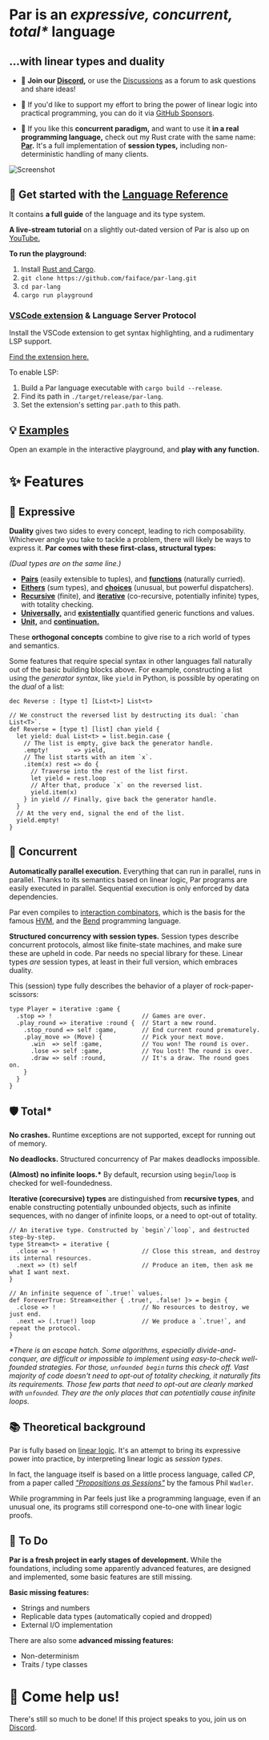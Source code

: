 # **Par** is an _expressive, concurrent, total*_ language
## ...with linear types and duality

- 💬 **Join our [Discord](https://discord.gg/8KsypefW99),** or use the
  [Discussions](https://github.com/faiface/par-lang/discussions) as a forum to ask questions and share ideas!

- 🫶 If you'd like to support my effort to bring the power of linear logic into practical programming, you can do
  it via [GitHub Sponsors](https://github.com/sponsors/faiface).

- 🦀 If you like this **concurrent paradigm,** and want to use it **in a real programming language,** check out
  my Rust crate with the same name: **[Par](https://github.com/faiface/par).** It's a full implementation
  of **session types,** including non-deterministic handling of many clients.

![Screenshot](screenshots/rock_paper_scissors.png)

## 🚀 Get started with the [Language Reference](https://faiface.github.io/par-lang/introduction.html)

It contains **a full guide** of the language and its type system.

**A live-stream tutorial** on a slightly out-dated version of Par is also up on [YouTube.](https://youtu.be/UX-p1bq-hkU?si=cHD4bzFIHjAiGg81)

**To run the playground:**

1. Install [Rust and Cargo](https://rustup.rs).
2. `git clone https://github.com/faiface/par-lang.git`
3. `cd par-lang`
4. `cargo run playground`

### [VSCode extension](https://marketplace.visualstudio.com/items/?itemName=par-lang.par-vscode) & Language Server Protocol

Install the VSCode extension to get syntax highlighting, and a rudimentary LSP support.

[Find the extension here.](https://marketplace.visualstudio.com/items/?itemName=par-lang.par-vscode)

To enable LSP:

1. Build a Par language executable with `cargo build --release`.
2. Find its path in `./target/release/par-lang`.
3. Set the extension's setting `par.path` to this path.

## 💡 [Examples](examples/)

Open an example in the interactive playground, and **play with any function.**

# ✨ Features

## 🧩 Expressive

**Duality** gives two sides to every concept, leading to rich composability. Whichever angle you take to
tackle a problem, there will likely be ways to express it.
**Par comes with these first-class, structural types:**

_(Dual types are on the same line.)_

- [**Pairs**](https://faiface.github.io/par-lang/types.html#pair-types) (easily extensible to tuples), and [**functions**](https://faiface.github.io/par-lang/types.html#function-types) (naturally curried).
- [**Eithers**](https://faiface.github.io/par-lang/types.html#either-types) (sum types), and [**choices**](https://faiface.github.io/par-lang/types.html#choice-types) (unusual, but powerful dispatchers).
- [**Recursive**](https://faiface.github.io/par-lang/types.html#recursive-types) (finite), and [**iterative**](https://faiface.github.io/par-lang/types.html#iterative-types) (co-recursive, potentially infinite) types, with totality checking.
- [**Universally,**](https://faiface.github.io/par-lang/types.html#universal-types) and [**existentially**](https://faiface.github.io/par-lang/types.html#existential-types) quantified generic functions and values.
- [**Unit,**](https://faiface.github.io/par-lang/types.html#the-unit-type) and [**continuation.**](https://faiface.github.io/par-lang/types.html#the-bottom-type)

These **orthogonal concepts** combine to give rise to a rich world of types and semantics.

Some features that require special syntax in other languages fall naturally out of the basic building
blocks above. For example, constructing a list using the _generator syntax_, like `yield` in Python,
is possible by operating on the _dual_ of a list:

```
dec Reverse : [type t] [List<t>] List<t>

// We construct the reversed list by destructing its dual: `chan List<T>`.
def Reverse = [type t] [list] chan yield {
  let yield: dual List<t> = list.begin.case {
    // The list is empty, give back the generator handle.
    .empty!       => yield,
    // The list starts with an item `x`.
    .item(x) rest => do {
      // Traverse into the rest of the list first.            
      let yield = rest.loop
      // After that, produce `x` on the reversed list.          
      yield.item(x)                  
    } in yield // Finally, give back the generator handle.
  }
  // At the very end, signal the end of the list.
  yield.empty!                       
}
```

## 🔗 Concurrent

**Automatically parallel execution.** Everything that can run in parallel, runs in parallel. Thanks to its
semantics based on linear logic, Par programs are easily executed in parallel. Sequential execution is only
enforced by data dependencies.

Par even compiles to [interaction combinators](https://core.ac.uk/download/pdf/81113716.pdf), which is the
basis for the famous [HVM](https://github.com/HigherOrderCO/HVM), and the
[Bend](https://github.com/HigherOrderCO/Bend) programming language.

**Structured concurrency with session types.** Session types describe concurrent protocols, almost like
finite-state machines, and make sure these are upheld in code. Par needs no special library for these.
Linear types _are_ session types, at least in their full version, which embraces duality.

This (session) type fully describes the behavior of a player of rock-paper-scissors:

```
type Player = iterative :game {
  .stop => !                         // Games are over.
  .play_round => iterative :round {  // Start a new round.
    .stop_round => self :game,       // End current round prematurely.
    .play_move => (Move) {           // Pick your next move.
      .win  => self :game,           // You won! The round is over.
      .lose => self :game,           // You lost! The round is over.
      .draw => self :round,          // It's a draw. The round goes on.
    }
  }
}
```

## 🛡️ Total*

**No crashes.** Runtime exceptions are not supported, except for running out of memory.

**No deadlocks.** Structured concurrency of Par makes deadlocks impossible.

**(Almost) no infinite loops.\*** By default, recursion using `begin`/`loop` is checked for well-foundedness.

**Iterative (corecursive) types** are distinguished from **recursive types**, and enable constructing
potentially unbounded objects, such as infinite sequences, with no danger of infinite loops, or a need
to opt-out of totality.

```
// An iterative type. Constructed by `begin`/`loop`, and destructed step-by-step.
type Stream<t> = iterative {
  .close => !                        // Close this stream, and destroy its internal resources.
  .next => (t) self                  // Produce an item, then ask me what I want next.
}

// An infinite sequence of `.true!` values.
def ForeverTrue: Stream<either { .true!, .false! }> = begin {
  .close => !                        // No resources to destroy, we just end.
  .next => (.true!) loop             // We produce a `.true!`, and repeat the protocol.
}
```

_\*There is an escape hatch. Some algorithms, especially divide-and-conquer, are difficult or impossible
to implement using easy-to-check well-founded strategies. For those, `unfounded begin` turns this check
off. Vast majority of code doesn't need to opt-out of totality checking, it naturally fits its requirements.
Those few parts that need to opt-out are clearly marked with `unfounded`. They are the only places
that can potentially cause infinite loops._

## 📚 Theoretical background

Par is fully based on [linear logic](https://plato.stanford.edu/entries/logic-linear/). It's an attempt to
bring its expressive power into practice, by interpreting linear logic as _session types_.

In fact, the language itself is based on a little process language, called _CP_, from a paper called
[_"Propositions as Sessions"_](https://www.pure.ed.ac.uk/ws/portalfiles/portal/18383989/Wadler_2012_Propositions_as_Sessions.pdf)
by the famous Phil `Wadler`.

While programming in Par feels just like a programming language, even if an unusual one, its programs
still correspond one-to-one with linear logic proofs.

## 📝 To Do

**Par is a fresh project in early stages of development.** While the foundations, including some apparently
advanced features, are designed and implemented, some basic features are still missing.

**Basic missing features:**

- Strings and numbers
- Replicable data types (automatically copied and dropped)
- External I/O implementation

There are also some **advanced missing features:**

- Non-determinism
- Traits / type classes

# 🤝 Come help us!

There's still so much to be done! If this project speaks to you, join us on
[Discord](https://discord.gg/8KsypefW99).
